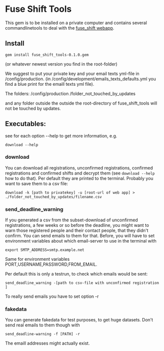 # Fuse Shift Tools

This gem is to be installed on a private computer and contains several commandlinetools to deal with the [fuse_shift webapp](https://github.com/magicjascha/fuse_shift).

## Install
```
gem install fuse_shift_tools-0.1.0.gem
```
(or whatever newest version you find in the root-folder)

We suggest to put your private key and your email texts yml-file in  /config/production. (in /config/development/emails_texts_defaults.yml you find a blue print for the emaill texts yml file).

The folders:
/config/production
/folder_not_touched_by_updates

and any folder outside the outside the root-directory of fuse_shift_tools will not be touched by updates.

## Executables:
see for each option --help to get more information, e.g.
```
download --help
```

### download
You can download all registrations, unconfirmed registrations, confirmed registrations and confirmed shifts and decrypt them (see ```download --help``` how to do that). Per default they are printed to the terminal. Probably you want to save them to a csv file:
```
download -k [path to privatekey] -u [root-url of web app] > ./folder_not_touched_by_updates/filename.csv
```
### send_deadline_warning
If you generated a csv from the subset-download of unconfirmed registrations, a few weeks or so before the deadline, you might want to warn those registered people and their contact people, that they didn't confirm. You can send emails to them for that. Before, you will have to set environment variables about which email-server to use in the terminal with 
``` 
export SMTP_ADDRESS=smtp.example.net
```
Same for environment variables PORT,USERNAME,PASSWORD,FROM_EMAIL.

Per default this is only a testrun, to check which emails would be sent:
```
send_deadline_warning -[path to csv-file with unconfirmed registration ]
```
To really send emails you have to set option -r 

### fakedata

You can generate fakedata for test purposes, to get huge datasets. Don't send real emails to them though with
```
send_deadline-warning -f [PATH] -r 
```
The emaill addresses might actually exist.